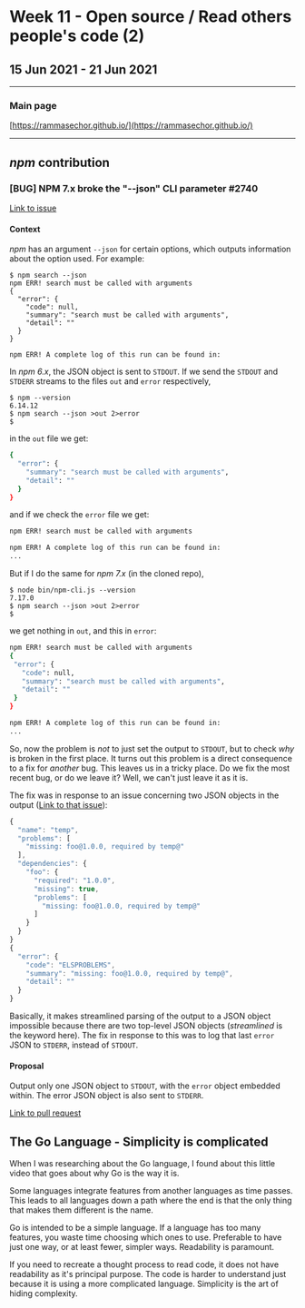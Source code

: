 # Week 11 - Open source / Read others people's code (2)

## 15 Jun 2021 - 21 Jun 2021

---

### Main page

[https://rammasechor.github.io/](https://rammasechor.github.io/)

---

## *npm* contribution

### [BUG] NPM 7.x broke the "--json" CLI parameter #2740

[Link to issue](https://github.com/npm/cli/issues/2740)

#### Context

*npm* has an argument `--json` for certain options, which outputs information about the option used. For example:

```console
$ npm search --json
npm ERR! search must be called with arguments
{
  "error": {
    "code": null,
    "summary": "search must be called with arguments",
    "detail": ""
  }
}

npm ERR! A complete log of this run can be found in:
```

In *npm 6.x*, the JSON object is sent to `STDOUT`. If we send the `STDOUT` and `STDERR` streams to the files `out` and `error` respectively,

```console
$ npm --version
6.14.12
$ npm search --json >out 2>error
$
```

in the `out` file we get:

```bash
{
  "error": {
    "summary": "search must be called with arguments",
    "detail": ""
  }
}
```

and if we check the `error` file we get:

```bash
npm ERR! search must be called with arguments

npm ERR! A complete log of this run can be found in:
...
```

But if I do the same for *npm 7.x* (in the cloned repo),

```console
$ node bin/npm-cli.js --version
7.17.0
$ npm search --json >out 2>error
$
```

 we get nothing in `out`, and this in `error`:

 ```bash
npm ERR! search must be called with arguments
{
  "error": {
    "code": null,
    "summary": "search must be called with arguments",
    "detail": ""
  }
}

npm ERR! A complete log of this run can be found in:
...
```

So, now the problem is *not* to just set the output to `STDOUT`, but to check *why* is broken in the first place. It turns out this problem is a direct consequence to a fix for *another* bug. This leaves us in a tricky place. Do we fix the most recent bug, or do we leave it? Well, we can't just leave it as it is.

The fix was in response to an issue concerning two JSON objects in the output ([Link to that issue](https://github.com/npm/cli/issues/2150)):

```js
{
  "name": "temp",
  "problems": [
    "missing: foo@1.0.0, required by temp@"
  ],
  "dependencies": {
    "foo": {
      "required": "1.0.0",
      "missing": true,
      "problems": [
        "missing: foo@1.0.0, required by temp@"
      ]
    }
  }
}
{
  "error": {
    "code": "ELSPROBLEMS",
    "summary": "missing: foo@1.0.0, required by temp@",
    "detail": ""
  }
}
```

Basically, it makes streamlined parsing of the output to a JSON object impossible because there are two top-level JSON objects (*streamlined* is the keyword here). The fix in response to this was to log that last `error` JSON to `STDERR`, instead of `STDOUT`.

#### Proposal

Output only one JSON object to `STDOUT`, with the `error` object embedded within. The error JSON object is also sent to `STDERR`.

[Link to pull request](https://github.com/npm/cli/pull/3437)

## The Go Language - Simplicity is complicated

When I was researching about the Go language, I found about this little video that goes about why Go is the way it is.

Some languages integrate features from another languages as time passes. This leads to all languages down a path where the end is that the only thing that makes them different is the name.

Go is intended to be a simple language. If a language has too many features, you waste time choosing which ones to use. Preferable to have just one way, or at least fewer, simpler ways. Readability is paramount.

If you need to recreate a thought process to read code, it does not have readability as it's principal purpose. The code is harder to understand just because it is using a more complicated language. Simplicity is the art of hiding complexity.
